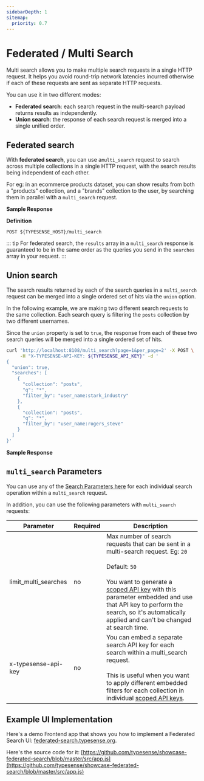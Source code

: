 ```yaml
---
sidebarDepth: 1
sitemap:
  priority: 0.7
---
```


# Federated / Multi Search

Multi search allows you to make multiple search requests in a single HTTP request. It helps you avoid
round-trip network latencies incurred otherwise if each of these requests are sent as separate HTTP requests.

You can use it in two different modes:

- **Federated search**: each search request in the multi-search payload returns results as independently.
- **Union search**: the response of each search request is merged into a single unified order.

## Federated search

With **federated search**, you can use a`multi_search` request to search across multiple collections
in a single HTTP request, with the search results being independent of each other.

For eg: in an ecommerce products dataset, you can show results from both a "products" collection,
and a "brands" collection to the user, by searching them in parallel with a `multi_search` request.

<Tabs :tabs="['JavaScript','PHP','Python','Ruby','Dart','Java','Go','Shell']">
  <template v-slot:JavaScript>

```js
let searchRequests = {
  'searches': [
    {
      'collection': 'products',
      'q': 'shoe',
      'filter_by': 'price:=[50..120]'
    },
    {
      'collection': 'brands',
      'q': 'Nike'
    }
  ]
}

// Search parameters that are common to all searches go here
let commonSearchParams =  {
    'query_by': 'name',
}

client.multiSearch.perform(searchRequests, commonSearchParams)
```

  </template>

  <template v-slot:PHP>

```php
$searchRequests = [
  'searches' => [
    [
      'collection' => 'products',
      'q' => 'shoe',
      'filter_by' => 'price:=[50..120]'
    ],
    [
      'collection' => 'brands',
      'q' => 'Nike'
    ]
  ]
];

// Search parameters that are common to all searches go here
$commonSearchParams =  [
    'query_by' => 'name',
];

$client->multiSearch->perform($searchRequests, $commonSearchParams);
```

  </template>
  <template v-slot:Python>

```py
search_requests = {
  'searches': [
    {
      'collection': 'products',
      'q': 'shoe',
      'filter_by': 'price:=[50..120]'
    },
    {
      'collection': 'brands',
      'q': 'Nike'
    }
  ]
}

# Search parameters that are common to all searches go here
common_search_params =  {
    'query_by': 'name',
}

client.multi_search.perform(search_requests, common_search_params)
```

  </template>
  <template v-slot:Ruby>

```rb
search_requests = {
  'searches': [
    {
      'collection': 'products',
      'q': 'shoe',
      'filter_by': 'price:=[50..120]'
    },
    {
      'collection': 'brands',
      'q': 'Nike'
    }
  ]
}

# Search parameters that are common to all searches go here
common_search_params =  {
    'query_by': 'name',
}

client.multi_search.perform(search_requests, common_search_params)
```

  </template>
  <template v-slot:Dart>

```dart
final searchRequests = {
  'searches': [
    {
      'collection': 'products',
      'q': 'shoe',
      'filter_by': 'price:=[50..120]'
    },
    {
      'collection': 'brands',
      'q': 'Nike'
    }
  ]
};

# Search parameters that are common to all searches go here
final commonSearchParams =  {
    'query_by': 'name',
};

await client.multiSearch.perform(searchRequests, queryParams: commonSearchParams);
```

  </template>
  <template v-slot:Java>

```java
HashMap<String,String > search1 = new HashMap<>();
HashMap<String,String > search2 = new HashMap<>();

search1.put("collection","products");
search1.put("q","shoe");
search1.put("filter_by","price:=[50..120]");

search2.put("collection","brands");
search2.put("q","Nike");

List<HashMap<String, String>> searches = new ArrayList<>();
searches.add(search1);
searches.add(search2);

HashMap<String, List<HashMap<String ,String>>> searchRequests = new HashMap<>();
searchRequests.put("searches",searches);

HashMap<String,String> commonSearchParams = new HashMap<>();
commonSearchParams.put("query_by","name");

client.multiSearch.perform(searchRequests, commonSearchParams);
```

  </template>
  <template v-slot:Go>

```go
searchRequests := api.MultiSearchSearchesParameter{
  Searches: []api.MultiSearchCollectionParameters{
    {
      Collection: "products",
      Q:          pointer.String("shoe"),
      FilterBy:   pointer.String("price:=[50..120]"),
    },
    {
      Collection: "brands",
      Q:          pointer.String("Nike"),
    },
  },
}

// Search parameters that are common to all searches go here
commonSearchParams := &api.MultiSearchParams{
  QueryBy: pointer.String("name"),
}

client.MultiSearch.Perform(context.Background(), commonSearchParams, searchRequests)
```

  </template>
  <template v-slot:Shell>

```bash
curl "http://localhost:8108/multi_search?query_by=name" \
        -X POST \
        -H "Content-Type: application/json" \
        -H "X-TYPESENSE-API-KEY: ${TYPESENSE_API_KEY}" \
        -d '{
          "searches": [
            {
              "collection": "products",
              "q": "shoe",
              "filter_by": "price:=[50..120]"
            },
            {
              "collection": "brands",
              "q": "Nike"
            }
          ]
        }'
```

  </template>
</Tabs>

**Sample Response**

<Tabs :tabs="['JSON']">
  <template v-slot:JSON>

```json
{
  "results": [
    {
      "facet_counts": [],
      "found": 1,
      "hits": [
        {
          "document": {
            "name": "Blue shoe",
            "brand": "Adidas",
            "id": "126",
            "price": 50
          },
          "highlights": [
            {
              "field": "name",
              "matched_tokens": [
                "shoe"
              ],
              "snippet": "Blue <mark>shoe</mark>"
            }
          ],
          "text_match": 130816
        }
      ],
      "out_of": 10,
      "page": 1,
      "request_params": {
        "per_page": 10,
        "q": "shoe"
      },
      "search_time_ms": 1
    },
    {
      "facet_counts": [],
      "found": 1,
      "hits": [
        {
          "document": {
            "name": "Nike shoes",
            "brand": "Nike",
            "id": "391",
            "price": 60
          },
          "highlights": [
            {
              "field": "name",
              "matched_tokens": [
                "Nike"
              ],
              "snippet": "<mark>Nike</mark>shoes"
            }
          ],
          "text_match": 144112
        }
      ],
      "out_of": 5,
      "page": 1,
      "request_params": {
        "per_page": 10,
        "q": "Nike"
      },
      "search_time_ms": 1
    }
  ]
}
```

  </template>
</Tabs>

**Definition**

`POST ${TYPESENSE_HOST}/multi_search`

::: tip
For federated search, the `results` array in a `multi_search` response is guaranteed to be in the same order
as the queries you send in the `searches` array in your request.
:::

## Union search

The search results returned by each of the search queries in a `multi_search` request can be merged into a
single ordered set of hits via the `union` option.

In the following example, we are making two different search requests to the same collection. Each search query
is filtering the `posts` collection by two different usernames.

Since the `union` property is set to `true`, the response from each of these two search queries will be merged
into a single ordered set of hits.

```bash
curl 'http://localhost:8108/multi_search?page=1&per_page=2' -X POST \
     -H "X-TYPESENSE-API-KEY: ${TYPESENSE_API_KEY}" -d '
{
  "union": true,
  "searches": [
    {
      "collection": "posts",
      "q": "*",
      "filter_by": "user_name:stark_industry"
    },
    {
      "collection": "posts",
      "q": "*",
      "filter_by": "user_name:rogers_steve"
    }
  ]
}'
```

**Sample Response**

<Tabs :tabs="['JSON']">
  <template v-slot:JSON>

```json
{
  "found": 3,
  "hits": [
    {
      "document": {
        "content": "USA",
        "id": "124",
        "likes": 5215,
        "user_name": "stark_industry"
      },
      "highlight": {},
      "highlights": []
    },
    {
      "document": {
        "content": "CA",
        "id": "125",
        "likes": 2133,
        "user_name": "rogers_steve"
      },
      "highlight": {},
      "highlights": []
    }
  ],
  "out_of": 3,
  "page": 1,
  "search_cutoff": false,
  "search_time_ms": 0,
  "union_request_params": [
    {
      "collection": "posts",
      "first_q": "*",
      "per_page": 2,
      "q": "*"
    },
    {
      "collection": "posts",
      "first_q": "*",
      "per_page": 2,
      "q": "*"
    }
  ]
}
```
  </template>
</Tabs>

## `multi_search` Parameters

You can use any of the [Search Parameters here](./search.md#search-parameters) for each individual search operation within a `multi_search` request.

In addition, you can use the following parameters with `multi_search` requests:

| Parameter            | Required | Description                                                                                                                                                                                                                                                                                                                                   |
|----------------------|----------|-----------------------------------------------------------------------------------------------------------------------------------------------------------------------------------------------------------------------------------------------------------------------------------------------------------------------------------------------|
| limit_multi_searches | no	      | Max number of search requests that can be sent in a multi-search request. Eg: `20`<br><br>Default: `50`<br><br>You want to generate a [scoped API key](./api-keys.md##generate-scoped-search-key) with this parameter embedded and use that API key to perform the search, so it's automatically applied and can't be changed at search time. |
| x-typesense-api-key  | no	      | You can embed a separate search API key for each search within a multi_search request. <br><br> This is useful when you want to apply different embedded filters for each collection in individual [scoped API keys](./api-keys.md##generate-scoped-search-key).                                                                              |


## Example UI Implementation

Here's a demo Frontend app that shows you how to implement a Federated Search UI: [federated-search.typesense.org](https://federated-search.typesense.org/).

Here's the source code for it: [https://github.com/typesense/showcase-federated-search/blob/master/src/app.js](https://github.com/typesense/showcase-federated-search/blob/master/src/app.js)